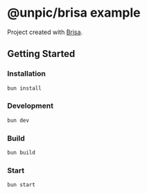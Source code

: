 # @unpic/brisa example

Project created with [Brisa](https://github.com/brisa-build/brisa).

## Getting Started

### Installation

```bash
bun install
```

### Development

```bash
bun dev
```

### Build

```bash
bun build
```

### Start

```bash
bun start
```

